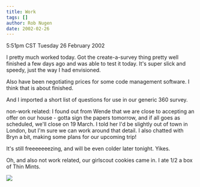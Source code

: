 ```yaml
---
title: Work
tags: []
author: Rob Nugen
date: 2002-02-26
---
```


<title></title>
<p class=date>5:51pm CST Tuesday 26 February 2002</p>

<p>I pretty much worked today.  Got the create-a-survey thing pretty
well finished a few days ago and was able to test it today.  It's
super slick and speedy, just the way I had envisioned.</p>

<p>Also have been negotiating prices for some code management
software.  I think that is about finished.</p>

<p>And I imported a short list of questions for use in our generic 360
survey.</p>

<p>non-work related:  I found out from Wende that we are close to
accepting an offer on our house - gotta sign the papers tomorrow, and
if all goes as scheduled, we'll close on 19 March.   I told her I'd be
slightly out of town in London, but I'm sure we can work around that
detail.  I also chatted with Bryn a bit, making some plans for
our upcoming trip!</p>

<p>It's still freeeeeeezing, and will be even colder later tonight.
Yikes.</p>

<p>Oh, and also not work related, our girlscout cookies came in.  I
ate 1/2 a box of Thin Mints.</p>

<p><img src='/images/rob/wL-ROB.gif'/></p>

